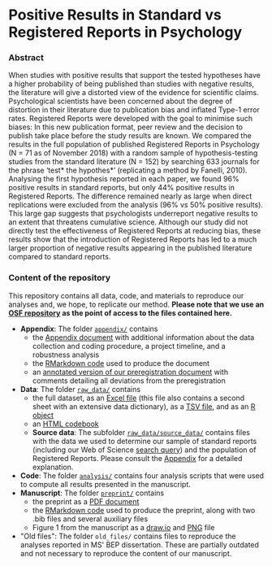 # Positive Results in Standard vs Registered Reports in Psychology

### Abstract
When studies with positive results that support the tested hypotheses have a higher probability of being published than studies with negative results, the literature will give a distorted view of the evidence for scientific claims. Psychological scientists have been concerned about the degree of distortion in their literature due to publication bias and inflated Type-1 error rates. Registered Reports were developed with the goal to minimise such biases: In this new publication format, peer review and the decision to publish take place before the study results are known. We compared the results in the full population of published Registered Reports in Psychology (N = 71 as of November 2018) with a random sample of hypothesis-testing studies from the standard literature (N = 152) by searching 633 journals for the phrase ‘test* the hypothes*’ (replicating a method by Fanelli, 2010). Analysing the first hypothesis reported in each paper, we found 96% positive results in standard reports, but only 44% positive results in Registered Reports. The difference remained nearly as large when direct replications were excluded from the analysis (96% vs 50% positive results). This large gap suggests that psychologists underreport negative results to an extent that threatens cumulative science. Although our study did not directly test the effectiveness of Registered Reports at reducing bias, these results show that the introduction of Registered Reports has led to a much larger proportion of negative results appearing in the published literature compared to standard reports.

### Content of the repository
This repository contains all data, code, and materials to reproduce our analyses and, we hope, to replicate our method. **Please note that we use an [OSF repository](https://osf.io/dbhgr/) as the point of access to the files contained here.**

* **Appendix**: The folder [`appendix/`](https://github.com/amscheel/positive_result_rates/tree/master/appendix) contains 
    + the [Appendix document](https://github.com/amscheel/positive_result_rates/blob/master/appendix/positive_results_SRs_RRs_appendix.pdf) with additional information about the data collection and coding procedure, a project timeline, and a robustness analysis
    + the [RMarkdown code](https://github.com/amscheel/positive_result_rates/blob/master/appendix/positive_results_SRs_RRs_appendix.Rmd) used to produce the document
    + an [annotated version of our preregistration document](https://github.com/amscheel/positive_result_rates/blob/master/appendix/preregistration_annotated.docx) with comments detailing all deviations from the preregistration
* **Data**: The folder [`raw_data/`](https://github.com/amscheel/positive_result_rates/tree/master/raw_data) contains 
    + the full dataset, as an [Excel file](https://github.com/amscheel/positive_result_rates/blob/master/raw_data/positive_results_in_registered_reports_data.xlsx) (this file also contains a second sheet with an extensive data dictionary), as a [TSV file](https://github.com/amscheel/positive_result_rates/blob/master/raw_data/positive_results_in_registered_reports_data.tsv), and as an [R object](https://github.com/amscheel/positive_result_rates/blob/master/raw_data/positive_results_in_registered_reports_data.rds)
    + an [HTML codebook](https://github.com/amscheel/positive_result_rates/blob/master/raw_data/positive_results_in_registered_reports_codebook.html)
    + **Source data**: The subfolder [`raw_data/source_data/`](https://github.com/amscheel/positive_result_rates/tree/master/raw_data/source_data) contains files with the data we used to determine our sample of standard reports (including our Web of Science [search query](https://github.com/amscheel/positive_result_rates/blob/master/raw_data/source_data/SR_search_query_WoS.txt)) and the population of Registered Reports. Please consult the [Appendix](https://github.com/amscheel/positive_result_rates/blob/master/appendix/positive_results_SRs_RRs_appendix.pdf) for a detailed explanation.
* **Code**: The folder [`analysis/`](https://github.com/amscheel/positive_result_rates/tree/master/analysis) contains four analysis scripts that were used to compute all results presented in the manuscript.
* **Manuscript**: The folder [`preprint/`](https://github.com/amscheel/positive_result_rates/tree/master/preprint) contains
    + the preprint as a [PDF document](https://github.com/amscheel/positive_result_rates/blob/master/preprint/positive_results_SRs_RRs.pdf)
    + the [RMarkdown code](https://github.com/amscheel/positive_result_rates/blob/master/preprint/positive_results_SRs_RRs.Rmd) used to produce the preprint, along with two .bib files and several auxiliary files
    + Figure 1 from the manuscript as a [draw.io](https://github.com/amscheel/positive_result_rates/blob/master/preprint/sampling_process_flowchart.drawio) and [PNG](https://github.com/amscheel/positive_result_rates/blob/master/preprint/sampling_process_flowchart.png) file
* "Old files": The folder `old_files/` contains files to reproduce the analyses reported in MS' BEP dissertation. These are partially outdated and not necessary to reproduce the content of our manuscript.


